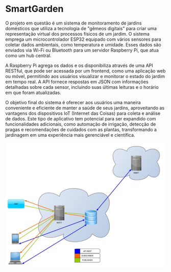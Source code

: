 # SmartGarden

O projeto em questão é um sistema de monitoramento de jardins domésticos que utiliza a tecnologia de "gêmeos digitais" para criar uma representação virtual dos processos físicos de um jardim. O sistema emprega um microcontrolador ESP32 equipado com vários sensores para coletar dados ambientais, como temperatura e umidade. Esses dados são enviados via Wi-Fi ou Bluetooth para um servidor Raspberry Pi, que atua como um hub central.

A Raspberry Pi agrega os dados e os disponibiliza através de uma API RESTful, que pode ser acessada por um frontend, como uma aplicação web ou móvel, permitindo aos usuários visualizar e monitorar o estado do jardim em tempo real. A API fornece respostas em JSON com informações detalhadas sobre cada sensor, incluindo suas últimas leituras e o horário em que foram atualizadas.

O objetivo final do sistema é oferecer aos usuários uma maneira conveniente e eficiente de manter a saúde de seus jardins, aproveitando as vantagens dos dispositivos IoT (Internet das Coisas) para coleta e análise de dados. Este tipo de aplicativo tem potencial para ser expandido com funcionalidades adicionais, como automação de irrigação, detecção de pragas e recomendações de cuidados com as plantas, transformando a jardinagem em uma experiência mais gerenciável e científica.

<div align="center">
<img src="https://github.com/Markoro-Original/SmartGarden/blob/main/diagramas/Diagrama%20de%20arquitetura.jpg" alt="Logo da Minha Empresa">
</div>
